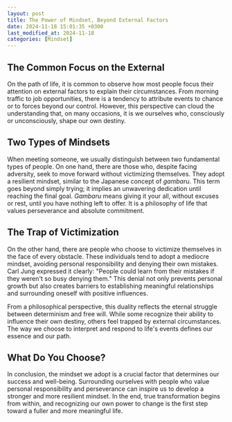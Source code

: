 ```yaml
---
layout: post
title: The Power of Mindset, Beyond External Factors
date: 2024-11-18 15:01:35 +0300
last_modified_at: 2024-11-18
categories: [Mindset]
---
```


## The Common Focus on the External

On the path of life, it is common to observe how most people focus their attention on external factors to explain their circumstances. From morning traffic to job opportunities, there is a tendency to attribute events to chance or to forces beyond our control. However, this perspective can cloud the understanding that, on many occasions, it is we ourselves who, consciously or unconsciously, shape our own destiny.

## Two Types of Mindsets

When meeting someone, we usually distinguish between two fundamental types of people. On one hand, there are those who, despite facing adversity, seek to move forward without victimizing themselves. They adopt a resilient mindset, similar to the Japanese concept of _gambaru_. This term goes beyond simply trying; it implies an unwavering dedication until reaching the final goal. _Gambaru_ means giving it your all, without excuses or rest, until you have nothing left to offer. It is a philosophy of life that values perseverance and absolute commitment.

## The Trap of Victimization

On the other hand, there are people who choose to victimize themselves in the face of every obstacle. These individuals tend to adopt a mediocre mindset, avoiding personal responsibility and denying their own mistakes. Carl Jung expressed it clearly: "People could learn from their mistakes if they weren't so busy denying them." This denial not only prevents personal growth but also creates barriers to establishing meaningful relationships and surrounding oneself with positive influences.

From a philosophical perspective, this duality reflects the eternal struggle between determinism and free will. While some recognize their ability to influence their own destiny, others feel trapped by external circumstances. The way we choose to interpret and respond to life's events defines our essence and our path.

## What Do You Choose?

In conclusion, the mindset we adopt is a crucial factor that determines our success and well-being. Surrounding ourselves with people who value personal responsibility and perseverance can inspire us to develop a stronger and more resilient mindset. In the end, true transformation begins from within, and recognizing our own power to change is the first step toward a fuller and more meaningful life.
